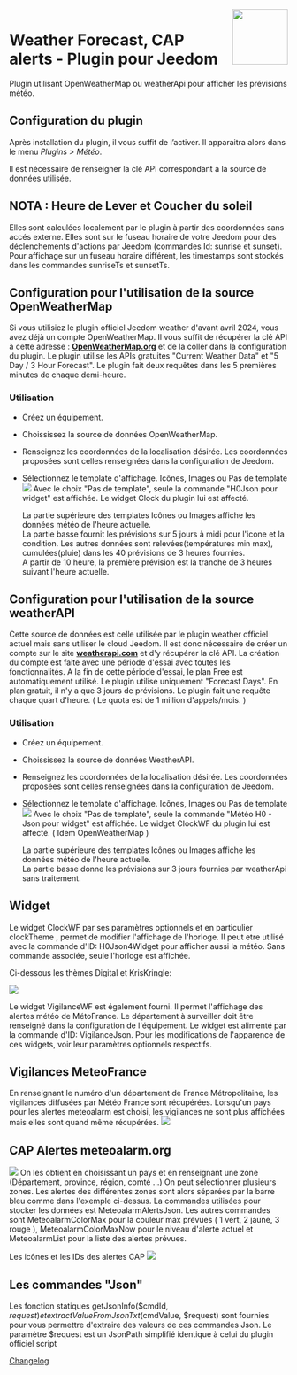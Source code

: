 <img align="right" src="../images/weatherForecast_icon.png" width="100">

# Weather Forecast, CAP alerts - Plugin pour Jeedom

Plugin utilisant OpenWeatherMap ou weatherApi pour afficher les prévisions météo.

## Configuration du plugin

Après installation du plugin, il vous suffit de l’activer.
Il apparaitra alors dans le menu *Plugins > Météo*.

Il est nécessaire de renseigner la clé API correspondant à la source de données utilisée.

## NOTA : Heure de Lever et Coucher du soleil

Elles sont calculées localement par le plugin à partir des coordonnées sans accés externe. Elles sont sur le fuseau horaire de votre Jeedom pour des déclenchements d'actions par Jeedom (commandes Id: sunrise et sunset). Pour affichage sur un fuseau horaire différent, les timestamps sont stockés dans les commandes sunriseTs et sunsetTs.

## Configuration pour l'utilisation de la source OpenWeatherMap

Si vous utilisiez le plugin officiel Jeedom weather d'avant avril 2024, vous avez déjà un compte OpenWeatherMap. Il vous suffit de récupérer la clé API à cette adresse : [**OpenWeatherMap.org**](https://home.openweathermap.org/api_keys) et de la coller dans la configuration du plugin.
Le plugin utilise les APIs gratuites "Current Weather Data" et "5 Day / 3 Hour Forecast".
Le plugin fait deux requêtes dans les 5 premières minutes de chaque demi-heure.

### Utilisation
- Créez un équipement. 
- Choississez la source de données OpenWeatherMap.
- Renseignez les coordonnées de la localisation désirée. Les coordonnées proposées sont celles renseignées dans la configuration de Jeedom.
- Sélectionnez le template d'affichage. Icônes, Images ou Pas de template
  <img src="../images/TemplatesOwm.png">
  Avec le choix "Pas de template", seule la commande "H0Json pour widget" est affichée. Le widget Clock du plugin lui est affecté.

  La partie supérieure des templates Icônes ou Images affiche les données météo de l'heure actuelle.<br>
  La partie basse fournit les prévisions sur 5 jours à midi pour l'icone et la condition. Les autres données sont relevées(températures min max), cumulées(pluie) dans les 40 prévisions de 3 heures fournies.<br>
  A partir de 10 heure, la première prévision est la tranche de 3 heures suivant l'heure actuelle.

## Configuration pour l'utilisation de la source weatherAPI

Cette source de données est celle utilisée par le plugin weather officiel actuel mais sans utiliser le cloud Jeedom. Il est donc nécessaire de créer un compte sur le site [**weatherapi.com**](https://www.weatherapi.com/my/) et d'y récupérer la clé API. La création du compte est faite avec une période d'essai avec toutes les fonctionnalités. A la fin de cette période d'essai, le plan Free est automatiquement utilisé.
Le plugin utilise uniquement "Forecast Days". En plan gratuit, il n'y a que 3 jours de prévisions. Le plugin fait une requête chaque quart d'heure. ( Le quota est de 1 million d'appels/mois. )

### Utilisation
- Créez un équipement. 
- Choississez la source de données WeatherAPI.
- Renseignez les coordonnées de la localisation désirée. Les coordonnées proposées sont celles renseignées dans la configuration de Jeedom.
- Sélectionnez le template d'affichage. Icônes, Images ou Pas de template
  <img src="../images/TemplatesWapi.png">
  Avec le choix "Pas de template", seule la commande "Météo H0 - Json pour widget" est affichée. Le widget ClockWF du plugin lui est affecté. ( Idem OpenWeatherMap )

  La partie supérieure des templates Icônes ou Images affiche les données météo de l'heure actuelle.<br>
  La partie basse donne les prévisions sur 3 jours fournies par weatherApi sans traitement.
  
## Widget
Le widget ClockWF par ses paramètres optionnels et en particulier clockTheme , permet de modifier l'affichage de l'horloge. Il peut etre utilisé avec la commande d'ID: H0Json4Widget pour afficher aussi la météo. Sans commande associée, seule l'horloge est affichée.

Ci-dessous les thèmes Digital et KrisKringle:

<img src="../images/ClockThemeDigitalAndKrisKringle.png">

Le widget VigilanceWF est également fourni. Il permet l'affichage des alertes météo de MétoFrance. Le département à surveiller doit être renseigné dans la configuration de l'équipement. Le widget est alimenté par la commande d'ID: VigilanceJson.
Pour les modifications de l'apparence de ces widgets, voir leur paramètres optionnels respectifs.

## Vigilances MeteoFrance
En renseignant le numéro d'un département de France Métropolitaine, les vigilances diffusées par Météo France sont récupérées.
Lorsqu'un pays pour les alertes meteoalarm est choisi, les vigilances ne sont plus affichées mais elles sont quand même récupérées.
<img src="../images/Vigilances-meteofrance.png">

## CAP Alertes meteoalarm.org
<img src="../images/weatherAlerts_CAP.png">
On les obtient en choisissant un pays et en renseignant une zone (Département, province, région, comté ...)
On peut sélectionner plusieurs zones. Les alertes des différentes zones sont alors séparées par la barre bleu comme dans l'exemple ci-dessus.
La commandes utilisées pour stocker les données est MeteoalarmAlertsJson. Les autres commandes sont MeteoalarmColorMax pour la couleur max prévues ( 1 vert, 2 jaune, 3 rouge ), MeteoalarmColorMaxNow pour le niveau d'alerte actuel et MeteoalarmList pour la liste des alertes prévues.

Les icônes et les IDs des alertes CAP
<img src="../images/Meteoalarm-Icons-and-IDs-Ver.png">

## Les commandes "Json"
Les fonction statiques  getJsonInfo($cmdId, $request) et extractValueFromJsonTxt($cmdValue, $request) sont fournies pour vous permettre d'extraire des valeurs de ces commandes Json.
Le paramètre $request est un JsonPath simplifié identique à celui du plugin officiel script

  [Changelog](changelog.md)
